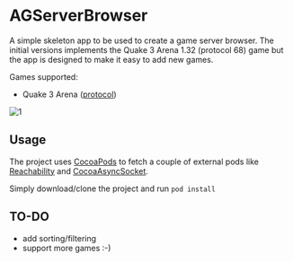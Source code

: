 AGServerBrowser
==============

A simple skeleton app to be used to create a game server browser. The initial versions implements the Quake 3 Arena 1.32 (protocol 68) game but the app is designed to make it easy to add new games.

Games supported:
- Quake 3 Arena ([protocol](http://src.gnu-darwin.org/ports/games/masterserver/work/masterserver-0.4.1/docs/PROTOCOLS))

![1](https://s3-us-west-2.amazonaws.com/andreagiavatto.github.io/AGServerBrowser/Screenshot.png)

## Usage
The project uses [CocoaPods](http://cocoapods.org/) to fetch a couple of external pods like [Reachability](https://github.com/tonymillion/Reachability) and [CocoaAsyncSocket](https://github.com/robbiehanson/CocoaAsyncSocket).

Simply download/clone the project and run
```pod install```

## TO-DO
- add sorting/filtering
- support more games :-)
